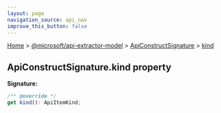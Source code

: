 ```yaml
---
layout: page
navigation_source: api_nav
improve_this_button: false
---
```



[Home](./index.md) &gt; [@microsoft/api-extractor-model](./api-extractor-model.md) &gt; [ApiConstructSignature](./api-extractor-model.apiconstructsignature.md) &gt; [kind](./api-extractor-model.apiconstructsignature.kind.md)

## ApiConstructSignature.kind property


<b>Signature:</b>

```typescript
/** @override */
get kind(): ApiItemKind;
```
